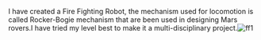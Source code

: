 I have created a Fire Fighting Robot, the mechanism used for locomotion is called Rocker-Bogie mechanism that are been used in designing Mars rovers.I have tried my level best to make it a multi-disciplinary project.![ff1](https://user-images.githubusercontent.com/116140047/213353197-d198677e-b121-4698-833e-03fe3c98ea4a.png)

